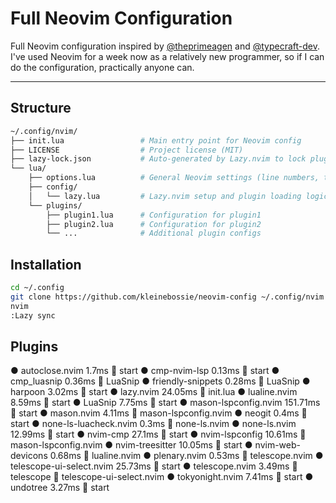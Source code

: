 # Full Neovim Configuration

Full Neovim configuration inspired by [@theprimeagen](https://github.com/theprimeagen) and [@typecraft-dev](https://github.com/typecraft-dev). 
I've used Neovim for a week now as a relatively new programmer, so if I can do the configuration, practically anyone can.

---
## Structure
```bash
~/.config/nvim/
├── init.lua                 # Main entry point for Neovim config
├── LICENSE                  # Project license (MIT)
├── lazy-lock.json           # Auto-generated by Lazy.nvim to lock plugin versions
└── lua/
    ├── options.lua          # General Neovim settings (line numbers, tabs, etc.)
    ├── config/
    │   └── lazy.lua         # Lazy.nvim setup and plugin loading logic
    └── plugins/
        ├── plugin1.lua      # Configuration for plugin1
        ├── plugin2.lua      # Configuration for plugin2
        └── ...              # Additional plugin configs
```
## Installation
```bash
cd ~/.config
git clone https://github.com/kleinebossie/neovim-config ~/.config/nvim
nvim
:Lazy sync
```

## Plugins

● autoclose.nvim 1.7ms  start
● cmp-nvim-lsp 0.13ms  start
● cmp_luasnip 0.36ms  LuaSnip
● friendly-snippets 0.28ms  LuaSnip
● harpoon 3.02ms  start
● lazy.nvim 24.05ms  init.lua
● lualine.nvim 8.59ms  start
● LuaSnip 7.75ms  start
● mason-lspconfig.nvim 151.71ms  start
● mason.nvim 4.11ms  mason-lspconfig.nvim
● neogit 0.4ms  start
● none-ls-luacheck.nvim 0.3ms  none-ls.nvim
● none-ls.nvim 12.99ms  start
● nvim-cmp 27.1ms  start
● nvim-lspconfig 10.61ms  mason-lspconfig.nvim
● nvim-treesitter 10.05ms  start
● nvim-web-devicons 0.68ms  lualine.nvim
● plenary.nvim 0.53ms  telescope.nvim
● telescope-ui-select.nvim 25.73ms  start
● telescope.nvim 3.49ms 󰢱 telescope  telescope-ui-select.nvim
● tokyonight.nvim 7.41ms  start
● undotree 3.27ms  start
